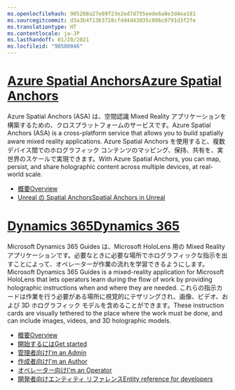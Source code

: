 ```yaml
---
ms.openlocfilehash: 905208a27e89f23e2ed7d755eede6a8e3d4ea181
ms.sourcegitcommit: d3a3b4f13b3728cfdd4d43035c806c0791d3f2fe
ms.translationtype: HT
ms.contentlocale: ja-JP
ms.lasthandoff: 01/20/2021
ms.locfileid: "98580046"
---
```

# <a name="azure-spatial-anchors"></a>[<span data-ttu-id="d539b-101">Azure Spatial Anchors</span><span class="sxs-lookup"><span data-stu-id="d539b-101">Azure Spatial Anchors</span></span>](#tab/asa)

<span data-ttu-id="d539b-102">Azure Spatial Anchors (ASA) は、空間認識 Mixed Reality アプリケーションを構築するための、クロスプラットフォームのサービスです。</span><span class="sxs-lookup"><span data-stu-id="d539b-102">Azure Spatial Anchors (ASA) is a cross-platform service that allows you to build spatially aware mixed reality applications.</span></span> <span data-ttu-id="d539b-103">Azure Spatial Anchors を使用すると、複数デバイス間でのホログラフィック コンテンツのマッピング、保持、共有を、実世界のスケールで実現できます。</span><span class="sxs-lookup"><span data-stu-id="d539b-103">With Azure Spatial Anchors, you can map, persist, and share holographic content across multiple devices, at real-world scale.</span></span>

* [<span data-ttu-id="d539b-104">概要</span><span class="sxs-lookup"><span data-stu-id="d539b-104">Overview</span></span>](/azure/spatial-anchors/overview) 
* [<span data-ttu-id="d539b-105">Unreal の Spatial Anchors</span><span class="sxs-lookup"><span data-stu-id="d539b-105">Spatial Anchors in Unreal</span></span>](../unreal/unreal-azure-spatial-anchors.md) 

# <a name="dynamics-365"></a>[<span data-ttu-id="d539b-106">Dynamics 365</span><span class="sxs-lookup"><span data-stu-id="d539b-106">Dynamics 365</span></span>](#tab/D365)

<span data-ttu-id="d539b-107">Microsoft Dynamics 365 Guides は、Microsoft HoloLens 用の Mixed Reality アプリケーションです。必要なときに必要な場所でホログラフィックな指示を出すことによって、オペレーターが作業の流れを学習できるようにします。</span><span class="sxs-lookup"><span data-stu-id="d539b-107">Microsoft Dynamics 365 Guides is a mixed-reality application for Microsoft HoloLens that lets operators learn during the flow of work by providing holographic instructions when and where they are needed.</span></span> <span data-ttu-id="d539b-108">これらの指示カードは作業を行う必要がある場所に視覚的にテザリングされ、画像、ビデオ、および 3D ホログラフィック モデルを含めることができます。</span><span class="sxs-lookup"><span data-stu-id="d539b-108">These instruction cards are visually tethered to the place where the work must be done, and can include images, videos, and 3D holographic models.</span></span>

* [<span data-ttu-id="d539b-109">概要</span><span class="sxs-lookup"><span data-stu-id="d539b-109">Overview</span></span>](/dynamics365/mixed-reality/guides/) 
* [<span data-ttu-id="d539b-110">開始するには</span><span class="sxs-lookup"><span data-stu-id="d539b-110">Get started</span></span>](/dynamics365/mixed-reality/guides/get-started) 
* [<span data-ttu-id="d539b-111">管理者向け</span><span class="sxs-lookup"><span data-stu-id="d539b-111">I'm an Admin</span></span>](/dynamics365/mixed-reality/guides/setup)
* [<span data-ttu-id="d539b-112">作成者向け</span><span class="sxs-lookup"><span data-stu-id="d539b-112">I'm an Author</span></span>](/dynamics365/mixed-reality/guides/authoring-overview) 
* [<span data-ttu-id="d539b-113">オペレーター向け</span><span class="sxs-lookup"><span data-stu-id="d539b-113">I'm an Operator</span></span>](/dynamics365/mixed-reality/guides/operator-overview) 
* [<span data-ttu-id="d539b-114">開発者向けエンティティ リファレンス</span><span class="sxs-lookup"><span data-stu-id="d539b-114">Entity reference for developers</span></span>](/dynamics365/mixed-reality/guides/developer-entity-reference)